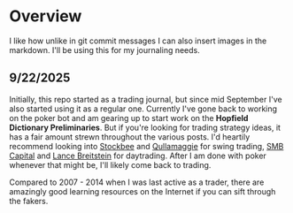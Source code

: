 # Overview

I like how unlike in git commit messages I can also insert images in the markdown. I'll be using this for my journaling needs.

## 9/22/2025

Initially, this repo started as a trading journal, but since mid September I've also started using it as a regular one. Currently I've gone back to working on the poker bot and am gearing up to start work on the **Hopfield Dictionary Preliminaries**. But if you're looking for trading strategy ideas, it has a fair amount strewn throughout the various posts. I'd heartily recommend looking into [Stockbee](https://www.youtube.com/@Stockbeevideos) and [Qullamaggie](https://qullamaggie.com/my-3-timeless-setups-that-have-made-me-tens-of-millions/) for swing trading, [SMB Capital](https://www.youtube.com/@smbcapital) and [Lance Breitstein](https://www.youtube.com/@TheOneLanceB) for daytrading. After I am done with poker whenever that might be, I'll likely come back to trading.

Compared to 2007 - 2014 when I was last active as a trader, there are amazingly good learning resources on the Internet if you can sift through the fakers.